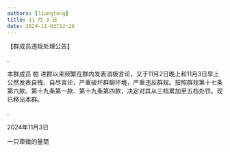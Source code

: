 ```yaml
---
authors: [liangtong]
title: 11 月 3 日
date: 2024-11-03T12:20
---
```


【群成员违规处理公告】

.

本群成员 帕 进群以来频繁在群内发表消极言论，又于11月2日晚上和11月3日早上公然发表自残、自尽言论，严重破坏群聊环境，严重违反群规。按照群规第十七条第六款、第十九条第一款、第十九条第四款，决定对其从三档累加至五档处罚。现已移出本群。

.

2024年11月3日

一只卑微的量筒
